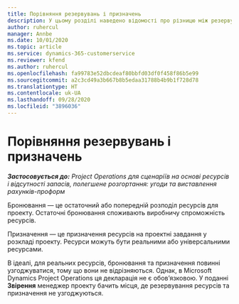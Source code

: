 ```yaml
---
title: Порівняння резервувань і призначень
description: У цьому розділі наведено відомості про різницю між резервуваннями ресурсів і призначеннями ресурсів.
author: ruhercul
manager: Annbe
ms.date: 10/01/2020
ms.topic: article
ms.service: dynamics-365-customerservice
ms.reviewer: kfend
ms.author: ruhercul
ms.openlocfilehash: fa99783e52dbcdeaf80bbfd03df0f458f86b5e99
ms.sourcegitcommit: a2c3cd49a3b667b8b5edaa31788b4b9b1f728d78
ms.translationtype: HT
ms.contentlocale: uk-UA
ms.lasthandoff: 09/28/2020
ms.locfileid: "3896036"
---
```

# <a name="bookings-vs-assignments"></a>Порівняння резервувань і призначень

_**Застосовується до:** Project Operations для сценаріїв на основі ресурсів і відсутності запасів, полегшене розгортання: угоди та виставлення рахунків-проформ_

Бронювання — це остаточний або попередній розподіл ресурсів для проекту. Остаточні бронювання споживають виробничу спроможність ресурсів. 

Призначення — це призначення ресурсів на проектні завдання у розкладі проекту. Ресурси можуть бути реальними або універсальними ресурсами. 

В ідеалі, для реальних ресурсів, бронювання та призначення повинні узгоджуватися, тому що вони не відрізняються. Однак, в Microsoft Dynamics Project Operations ця декларація не є обов’язковою. У поданні **Звірення** менеджер проекту бачить місця, де резервування ресурсів та призначення не узгоджуються.
